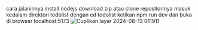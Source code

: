 cara jalaninnya
install nodejs
download zip atau clone repositorinya
masuk kedalam direktori todolist dengan cd todolist
ketikan npm run dev 
dan buka di browser localhost:5173
![Cuplikan layar 2024-08-13 011911](https://github.com/user-attachments/assets/9cbbac8e-3e76-431b-963c-1194a064ede8)
